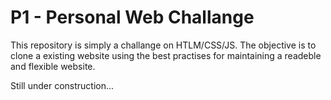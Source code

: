 # P1 - Personal Web Challange
This repository is simply a challange on HTLM/CSS/JS. The objective is to clone a existing website using the best practises for maintaining a readeble and flexible website.

Still under construction...
